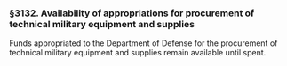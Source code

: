 ### §3132. Availability of appropriations for procurement of technical military equipment and supplies ###

Funds appropriated to the Department of Defense for the procurement of technical military equipment and supplies remain available until spent.